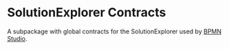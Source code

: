 # SolutionExplorer Contracts

A subpackage with global contracts for the SolutionExplorer used by [BPMN Studio](https://github.com/process-engine/bpmn-studio).
